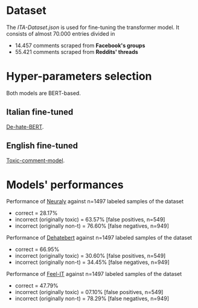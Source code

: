 # Dataset

The _ITA-Dataset.json_ is used for fine-tuning the transformer model. It consists of almost 70.000 entries divided in
- 14.457 comments scraped from **Facebook's groups** 
- 55.421 comments scraped from **Reddits' threads**

# Hyper-parameters selection

Both models are BERT-based.

## Italian fine-tuned 
[De-hate-BERT](https://huggingface.co/Hate-speech-CNERG/dehatebert-mono-italian/blob/main/config.json).

## English fine-tuned 
[Toxic-comment-model](https://huggingface.co/martin-ha/toxic-comment-model/blob/main/config.json).

# Models' performances

Performance of [Neuraly](https://huggingface.co/neuraly/bert-base-italian-cased-sentiment) against n=1497 labeled samples of the dataset

- correct                      = 28.17%
- incorrect (originally toxic) = 63.57% [false positives, n=549]
- incorrect (originally non-t) = 76.60% [false negatives, n=949]

Performance of [Dehatebert](https://huggingface.co/Hate-speech-CNERG/dehatebert-mono-italian) against n=1497 labeled samples of the dataset

- correct                      = 66.95%
- incorrect (originally toxic) = 30.60% [false positives, n=549]
- incorrect (originally non-t) = 34.45% [false negatives, n=949]

Performance of [Feel-IT](https://huggingface.co/MilaNLProc/feel-it-italian-sentiment) against n=1497 labeled samples of the dataset

- correct                      = 47.79%
- incorrect (originally toxic) = 07.10% [false positives, n=549]
- incorrect (originally non-t) = 78.29% [false negatives, n=949]